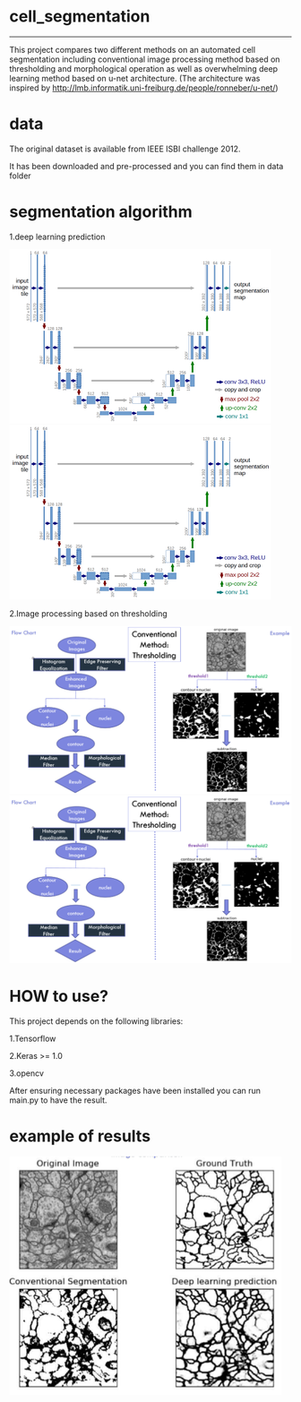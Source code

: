 # cell_segmentation
------------------------------------------------------------------------------------------------------------------------------------------
This project compares two different methods on an automated cell segmentation including conventional image processing method based on thresholding and morphological operation as well as overwhelming deep learning method based on u-net architecture.
(The architecture was inspired by http://lmb.informatik.uni-freiburg.de/people/ronneber/u-net/)

# data
The original dataset is available from IEEE ISBI challenge 2012.

It has been downloaded and pre-processed and you can find them in data folder

# segmentation algorithm

1.deep learning prediction

![image](http://github.com/Wxy-24/cell_segmentation/raw/master/img/unet_model_architecture.png)
![](http://github.com/Wxy-24/cell_segmentation/raw/master/img/unet_model_architecture.png)  

2.Image processing based on thresholding

![image](http://github.com/Wxy-24/cell_segmentation/raw/master/img/thresholding.png)
![](http://github.com/Wxy-24/cell_segmentation/raw/master/img/thresholding.png)  

# HOW to use?

This project depends on the following libraries:

1.Tensorflow

2.Keras >= 1.0

3.opencv

After ensuring necessary packages have been installed you can run main.py to have the result.

# example of results

![image](http://github.com/Wxy-24/cell_segmentation/raw/master/img/segmentation_exmaple.png)

